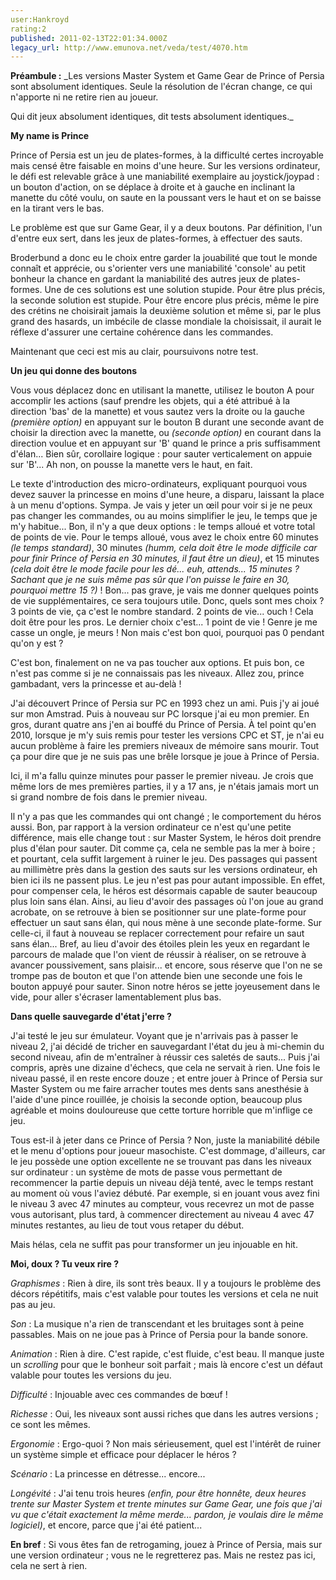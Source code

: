 ```yaml
---
user:Hankroyd
rating:2
published: 2011-02-13T22:01:34.000Z
legacy_url: http://www.emunova.net/veda/test/4070.htm
---
```

**Préambule :** _Les versions Master System et Game Gear de Prince of Persia sont absolument identiques. Seule la résolution de l'écran change, ce qui n'apporte ni ne retire rien au joueur.  

Qui dit jeux absolument identiques, dit tests absolument identiques._  

   

   

**My name is Prince**  

   

Prince of Persia est un jeu de plates-formes, à la difficulté certes incroyable mais censé être faisable en moins d'une heure. Sur les versions ordinateur, le défi est relevable grâce à une maniabilité exemplaire au joystick/joypad : un bouton d'action, on se déplace à droite et à gauche en inclinant la manette du côté voulu, on saute en la poussant vers le haut et on se baisse en la tirant vers le bas.  

Le problème est que sur Game Gear, il y a deux boutons. Par définition, l'un d'entre eux sert, dans les jeux de plates-formes, à effectuer des sauts.  

Broderbund a donc eu le choix entre garder la jouabilité que tout le monde connaît et apprécie, ou s'orienter vers une maniabilité 'console' au petit bonheur la chance en gardant la maniabilité des autres jeux de plates-formes. Une de ces solutions est une solution stupide. Pour être plus précis, la seconde solution est stupide. Pour être encore plus précis, même le pire des crétins ne choisirait jamais la deuxième solution et même si, par le plus grand des hasards, un imbécile de classe mondiale la choisissait, il aurait le réflexe d'assurer une certaine cohérence dans les commandes.  

Maintenant que ceci est mis au clair, poursuivons notre test.  

   

   

**Un jeu qui donne des boutons**  

   

Vous vous déplacez donc en utilisant la manette, utilisez le bouton A pour accomplir les actions (sauf prendre les objets, qui a été attribué à la direction 'bas' de la manette) et vous sautez vers la droite ou la gauche _(première option)_ en appuyant sur le bouton B durant une seconde avant de choisir la direction avec la manette, ou _(seconde option)_ en courant dans la direction voulue et en appuyant sur 'B' quand le prince a pris suffisamment d'élan... Bien sûr, corollaire logique : pour sauter verticalement on appuie sur 'B'... Ah non, on pousse la manette vers le haut, en fait.  

Le texte d'introduction des micro-ordinateurs, expliquant pourquoi vous devez sauver la princesse en moins d'une heure, a disparu, laissant la place à un menu d'options. Sympa. Je vais y jeter un œil pour voir si je ne peux pas changer les commandes, ou au moins simplifier le jeu, le temps que je m'y habitue... Bon, il n'y a que deux options : le temps alloué et votre total de points de vie. Pour le temps alloué, vous avez le choix entre 60 minutes _(le temps standard)_, 30 minutes _(humm, cela doit être le mode difficile car pour finir Prince of Persia en 30 minutes, il faut être un dieu)_, et 15 minutes _(cela doit être le mode facile pour les dé... euh, attends... 15 minutes ? Sachant que je ne suis même pas sûr que l'on puisse le faire en 30, pourquoi mettre 15 ?)_ ! Bon... pas grave, je vais me donner quelques points de vie supplémentaires, ce sera toujours utile. Donc, quels sont mes choix ? 3 points de vie, ça c'est le nombre standard. 2 points de vie... ouch ! Cela doit être pour les pros. Le dernier choix c'est... 1 point de vie ! Genre je me casse un ongle, je meurs ! Non mais c'est bon quoi, pourquoi pas 0 pendant qu'on y est ?  

C'est bon, finalement on ne va pas toucher aux options. Et puis bon, ce n'est pas comme si je ne connaissais pas les niveaux. Allez zou, prince gambadant, vers la princesse et au-delà !  

   

J'ai découvert Prince of Persia sur PC en 1993 chez un ami. Puis j'y ai joué sur mon Amstrad. Puis à nouveau sur PC lorsque j'ai eu mon premier. En gros, durant quatre ans j'en ai bouffé du Prince of Persia. À tel point qu'en 2010, lorsque je m'y suis remis pour tester les versions CPC et ST, je n'ai eu aucun problème à faire les premiers niveaux de mémoire sans mourir. Tout ça pour dire que je ne suis pas une brêle lorsque je joue à Prince of Persia.  

Ici, il m'a fallu quinze minutes pour passer le premier niveau. Je crois que même lors de mes premières parties, il y a 17 ans, je n'étais jamais mort un si grand nombre de fois dans le premier niveau.  

Il n'y a pas que les commandes qui ont changé ; le comportement du héros aussi. Bon, par rapport à la version ordinateur ce n'est qu'une petite différence, mais elle change tout : sur Master System, le héros doit prendre plus d'élan pour sauter. Dit comme ça, cela ne semble pas la mer à boire ; et pourtant, cela suffit largement à ruiner le jeu. Des passages qui passent au millimètre près dans la gestion des sauts sur les versions ordinateur, eh bien ici ils ne passent plus. Le jeu n'est pas pour autant impossible. En effet, pour compenser cela, le héros est désormais capable de sauter beaucoup plus loin sans élan. Ainsi, au lieu d'avoir des passages où l'on joue au grand acrobate, on se retrouve à bien se positionner sur une plate-forme pour effectuer un saut sans élan, qui nous mène à une seconde plate-forme. Sur celle-ci, il faut à nouveau se replacer correctement pour refaire un saut sans élan... Bref, au lieu d'avoir des étoiles plein les yeux en regardant le parcours de malade que l'on vient de réussir à réaliser, on se retrouve à avancer poussivement, sans plaisir... et encore, sous réserve que l'on ne se trompe pas de bouton et que l'on attende bien une seconde une fois le bouton appuyé pour sauter. Sinon notre héros se jette joyeusement dans le vide, pour aller s'écraser lamentablement plus bas.  

   

   

**Dans quelle sauvegarde d'état j'erre ?**  

   

J'ai testé le jeu sur émulateur. Voyant que je n'arrivais pas à passer le niveau 2, j'ai décidé de tricher en sauvegardant l'état du jeu à mi-chemin du second niveau, afin de m'entraîner à réussir ces saletés de sauts... Puis j'ai compris, après une dizaine d'échecs, que cela ne servait à rien. Une fois le niveau passé, il en reste encore douze ; et entre jouer à Prince of Persia sur Master System ou me faire arracher toutes mes dents sans anesthésie à l'aide d'une pince rouillée, je choisis la seconde option, beaucoup plus agréable et moins douloureuse que cette torture horrible que m'inflige ce jeu.  

Tous est-il à jeter dans ce Prince of Persia ? Non, juste la maniabilité débile et le menu d'options pour joueur masochiste. C'est dommage, d'ailleurs, car le jeu possède une option excellente ne se trouvant pas dans les niveaux sur ordinateur : un système de mots de passe vous permettant de recommencer la partie depuis un niveau déjà tenté, avec le temps restant au moment où vous l'aviez débuté. Par exemple, si en jouant vous avez fini le niveau 3 avec 47 minutes au compteur, vous recevrez un mot de passe vous autorisant, plus tard, à commencer directement au niveau 4 avec 47 minutes restantes, au lieu de tout vous retaper du début.  

Mais hélas, cela ne suffit pas pour transformer un jeu injouable en hit.  

   

   

**Moi, doux ? Tu veux rire ?**  

   

_Graphismes_ : Rien à dire, ils sont très beaux. Il y a toujours le problème des décors répétitifs, mais c'est valable pour toutes les versions et cela ne nuit pas au jeu.  

   

_Son_ : La musique n'a rien de transcendant et les bruitages sont à peine passables. Mais on ne joue pas à Prince of Persia pour la bande sonore.  

   

_Animation_ : Rien à dire. C'est rapide, c'est fluide, c'est beau. Il manque juste un _scrolling_ pour que le bonheur soit parfait ; mais là encore c'est un défaut valable pour toutes les versions du jeu.  

   

_Difficulté_ : Injouable avec ces commandes de bœuf !  

   

_Richesse_ : Oui, les niveaux sont aussi riches que dans les autres versions ; ce sont les mêmes.  

   

_Ergonomie_ : Ergo-quoi ? Non mais sérieusement, quel est l'intérêt de ruiner un système simple et efficace pour déplacer le héros ?  

   

_Scénario_ : La princesse en détresse... encore...  

   

_Longévité_ : J'ai tenu trois heures _(enfin, pour être honnête, deux heures trente sur Master System et trente minutes sur Game Gear, une fois que j'ai vu que c'était exactement la même merde... pardon, je voulais dire le même logiciel)_, et encore, parce que j'ai été patient...  

   

   

**En bref** : Si vous êtes fan de retrogaming, jouez à Prince of Persia, mais sur une version ordinateur ; vous ne le regretterez pas. Mais ne restez pas ici, cela ne sert à rien.
